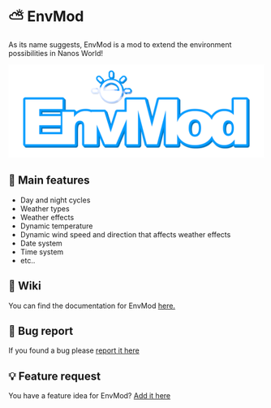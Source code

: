 # ⛅ EnvMod
As its name suggests, EnvMod is a mod to extend the environment possibilities in Nanos World!

![](https://github.com/Timmy-the-nobody/EnvMod/blob/main/envmod_logo.png)

## 👀 Main features
- Day and night cycles
- Weather types
- Weather effects
- Dynamic temperature
- Dynamic wind speed and direction that affects weather effects
- Date system
- Time system
- etc..

## 📘 Wiki
You can find the documentation for EnvMod [here.](https://github.com/Timmy-the-nobody/EnvMod/blob/main/wiki.md)

## 🐛 Bug report
If you found a bug please [report it here](https://github.com/Timmy-the-nobody/EnvMod/issues/new?assignees=Timmy-the-nobody&labels=bug&template=---bug-report.md&title=)

## 💡 Feature request
You have a feature idea for EnvMod? [Add it here](https://github.com/Timmy-the-nobody/EnvMod/issues/new?assignees=Timmy-the-nobody&labels=enhancement&template=---feature-request.md&title=)